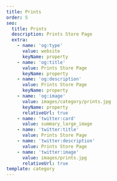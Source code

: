 ```yaml
---
title: Prints
order: 5
seo:
  title: Prints
  description: Prints Store Page
  extra:
    - name: 'og:type'
      value: website
      keyName: property
    - name: 'og:title'
      value: Prints Store Page
      keyName: property
    - name: 'og:description'
      value: Prints Store Page
      keyName: property
    - name: 'og:image'
      value: images/category/prints.jpg
      keyName: property
      relativeUrl: true
    - name: 'twitter:card'
      value: summary_large_image
    - name: 'twitter:title'
      value: Prints Store Page
    - name: 'twitter:description'
      value: Prints Store Page
    - name: 'twitter:image'
      value: images/prints.jpg
      relativeUrl: true
template: category
---
```

